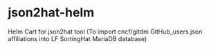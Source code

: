 # json2hat-helm
Helm Cart for json2hat tool (To import cncf/gitdm GitHub_users.json affiliations into LF SortingHat MariaDB database)
